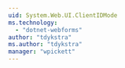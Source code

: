 ```yaml
---
uid: System.Web.UI.ClientIDMode
ms.technology: 
  - "dotnet-webforms"
author: "tdykstra"
ms.author: "tdykstra"
manager: "wpickett"
---
```

